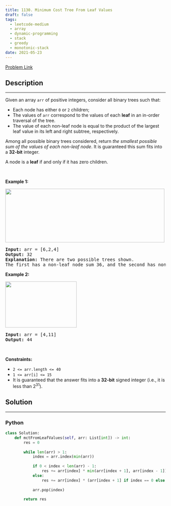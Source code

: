 ```yaml
---
title: 1130. Minimum Cost Tree From Leaf Values
draft: false
tags: 
  - leetcode-medium
  - array
  - dynamic-programming
  - stack
  - greedy
  - monotonic-stack
date: 2021-05-23
---
```


[Problem Link](https://leetcode.com/problems/minimum-cost-tree-from-leaf-values/)

## Description

---
<p>Given an array <code>arr</code> of positive integers, consider all binary trees such that:</p>

<ul>
	<li>Each node has either <code>0</code> or <code>2</code> children;</li>
	<li>The values of <code>arr</code> correspond to the values of each <strong>leaf</strong> in an in-order traversal of the tree.</li>
	<li>The value of each non-leaf node is equal to the product of the largest leaf value in its left and right subtree, respectively.</li>
</ul>

<p>Among all possible binary trees considered, return <em>the smallest possible sum of the values of each non-leaf node</em>. It is guaranteed this sum fits into a <strong>32-bit</strong> integer.</p>

<p>A node is a <strong>leaf</strong> if and only if it has zero children.</p>

<p>&nbsp;</p>
<p><strong class="example">Example 1:</strong></p>
<img alt="" src="https://assets.leetcode.com/uploads/2021/08/10/tree1.jpg" style="width: 500px; height: 169px;" />
<pre>
<strong>Input:</strong> arr = [6,2,4]
<strong>Output:</strong> 32
<strong>Explanation:</strong> There are two possible trees shown.
The first has a non-leaf node sum 36, and the second has non-leaf node sum 32.
</pre>

<p><strong class="example">Example 2:</strong></p>
<img alt="" src="https://assets.leetcode.com/uploads/2021/08/10/tree2.jpg" style="width: 224px; height: 145px;" />
<pre>
<strong>Input:</strong> arr = [4,11]
<strong>Output:</strong> 44
</pre>

<p>&nbsp;</p>
<p><strong>Constraints:</strong></p>

<ul>
	<li><code>2 &lt;= arr.length &lt;= 40</code></li>
	<li><code>1 &lt;= arr[i] &lt;= 15</code></li>
	<li>It is guaranteed that the answer fits into a <strong>32-bit</strong> signed integer (i.e., it is less than 2<sup>31</sup>).</li>
</ul>


## Solution

---
### Python
``` py title='minimum-cost-tree-from-leaf-values'
class Solution:
    def mctFromLeafValues(self, arr: List[int]) -> int:
        res = 0
        
        while len(arr) > 1:
            index = arr.index(min(arr))
            
            if 0 < index < len(arr) - 1:
                res += arr[index] * min(arr[index + 1], arr[index - 1])
            else:
                res += arr[index] * (arr[index + 1] if index == 0 else arr[index - 1])
            
            arr.pop(index)
        
        return res
```

